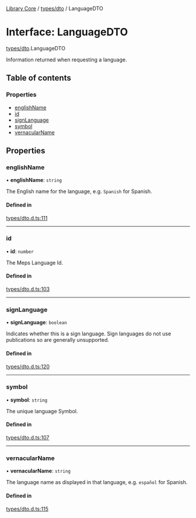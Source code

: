 [Library Core](../README.md) / [types/dto](../modules/types_dto.md) / LanguageDTO

# Interface: LanguageDTO

[types/dto](../modules/types_dto.md).LanguageDTO

Information returned when requesting a language.

## Table of contents

### Properties

- [englishName](types_dto.languagedto.md#englishname)
- [id](types_dto.languagedto.md#id)
- [signLanguage](types_dto.languagedto.md#signlanguage)
- [symbol](types_dto.languagedto.md#symbol)
- [vernacularName](types_dto.languagedto.md#vernacularname)

## Properties

### englishName

• **englishName**: `string`

The English name for the language, e.g. `Spanish` for Spanish.

#### Defined in

[types/dto.d.ts:111](https://github.com/BenShelton/library-api/blob/master/packages/core/types/dto.d.ts#L111)

___

### id

• **id**: `number`

The Meps Language Id.

#### Defined in

[types/dto.d.ts:103](https://github.com/BenShelton/library-api/blob/master/packages/core/types/dto.d.ts#L103)

___

### signLanguage

• **signLanguage**: `boolean`

Indicates whether this is a sign language.
Sign languages do not use publications so are generally unsupported.

#### Defined in

[types/dto.d.ts:120](https://github.com/BenShelton/library-api/blob/master/packages/core/types/dto.d.ts#L120)

___

### symbol

• **symbol**: `string`

The unique language Symbol.

#### Defined in

[types/dto.d.ts:107](https://github.com/BenShelton/library-api/blob/master/packages/core/types/dto.d.ts#L107)

___

### vernacularName

• **vernacularName**: `string`

The language name as displayed in that language, e.g. `español` for Spanish.

#### Defined in

[types/dto.d.ts:115](https://github.com/BenShelton/library-api/blob/master/packages/core/types/dto.d.ts#L115)
